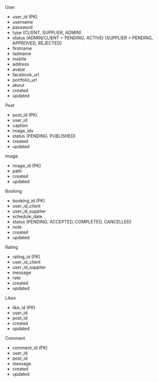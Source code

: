 User
- user_id (PK)
- username
- password
- type (CLIENT, SUPPLIER, ADMIN)
- status (ADMIN/CLIENT = PENDING, ACTIVE) (SUPPLIER = PENDING, APPROVED, REJECTED)
- firstname
- lastname
- mobile
- address
- avatar
- facebook_url
- portfolio_url
- about
- created
- updated

Post
- post_id (PK)
- user_id
- caption
- image_ids
- status (PENDING, PUBLISHED)
- created
- updated

Image
- image_id (PK)
- path
- created
- updated

Booking
- booking_id (PK)
- user_id_client
- user_id_supplier
- schedule_date
- status (PENDING, ACCEPTED, COMPLETED, CANCELLED)
- note
- created
- updated

Rating
- rating_id (PK)
- user_id_client
- user_id_supplier
- message
- rate
- created
- updated

Likes
- like_id (PK)
- user_id
- post_id
- created
- updated

Comment
- comment_id (PK)
- user_id
- post_id
- message
- created
- updated